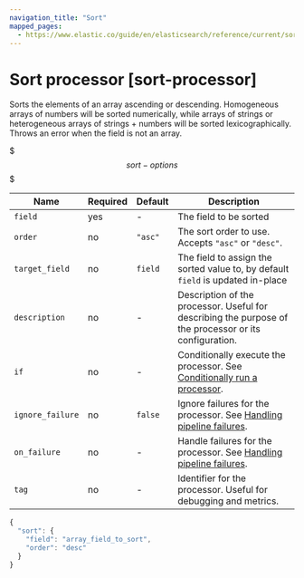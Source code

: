 ```yaml
---
navigation_title: "Sort"
mapped_pages:
  - https://www.elastic.co/guide/en/elasticsearch/reference/current/sort-processor.html
---
```


# Sort processor [sort-processor]


Sorts the elements of an array ascending or descending. Homogeneous arrays of numbers will be sorted numerically, while arrays of strings or heterogeneous arrays of strings + numbers will be sorted lexicographically. Throws an error when the field is not an array.

$$$sort-options$$$

| Name | Required | Default | Description |
| --- | --- | --- | --- |
| `field` | yes | - | The field to be sorted |
| `order` | no | `"asc"` | The sort order to use. Accepts `"asc"` or `"desc"`. |
| `target_field` | no | `field` | The field to assign the sorted value to, by default `field` is updated in-place |
| `description` | no | - | Description of the processor. Useful for describing the purpose of the processor or its configuration. |
| `if` | no | - | Conditionally execute the processor. See [Conditionally run a processor](docs-content://manage-data/ingest/transform-enrich/ingest-pipelines.md#conditionally-run-processor). |
| `ignore_failure` | no | `false` | Ignore failures for the processor. See [Handling pipeline failures](docs-content://manage-data/ingest/transform-enrich/ingest-pipelines.md#handling-pipeline-failures). |
| `on_failure` | no | - | Handle failures for the processor. See [Handling pipeline failures](docs-content://manage-data/ingest/transform-enrich/ingest-pipelines.md#handling-pipeline-failures). |
| `tag` | no | - | Identifier for the processor. Useful for debugging and metrics. |

```js
{
  "sort": {
    "field": "array_field_to_sort",
    "order": "desc"
  }
}
```

